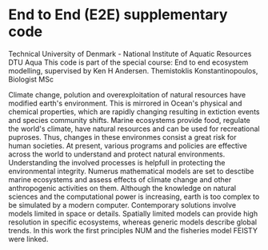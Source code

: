 # End to End (E2E) supplementary code
Technical University of Denmark - National Institute of Aquatic Resources                    DTU Aqua
This code is part of the special course: End to end ecosystem modelling, supervised by Ken H Andersen.
Themistoklis Konstantinopoulos, Biologist MSc


Climate change, polution and overexploitation of natural resources have modified earth's environment. This is mirrored in Ocean's physical and chemical properties, which are rapidly changing resulting in extiction events and species community shifts. Marine ecosystems provide food, regulate the world's climate, have natural resources and can be used for recreational puproses. Thus, changes in these environmes consist a great risk for human societies. At present, various programs and policies are effective across the world to understand and protect natural environments. Understanding the involved processes is helpfull in protecting the environmental integrity. Numerus mathematical models are set to desctibe marine ecosystems and assess effects of climate change and other anthropogenic activities on them. Although the knowledge on natural sciences and the computational power is increasing, earth is too complex to be simulated by a modern computer. Contemporary solutions involve models limited in space or details. Spatially limited models can provide high resolution in specific ecosystems, whereas generic models describe global trends. In this work the first principles NUM and the fisheries model FEISTY were linked. 
